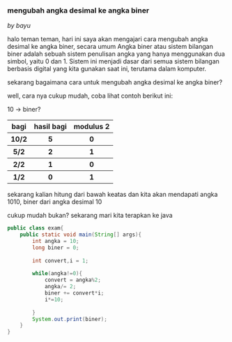 <h3>mengubah angka desimal ke angka biner</h3>
<p><i>by bayu</i></p>
<p>halo teman teman, hari ini saya akan mengajari cara mengubah angka desimal ke angka biner, secara umum Angka biner atau sistem bilangan biner adalah sebuah sistem penulisan angka yang hanya menggunakan dua simbol, yaitu 0 dan 1. Sistem ini menjadi dasar dari semua sistem bilangan berbasis digital yang kita gunakan saat ini, terutama dalam komputer.</p>

<p>sekarang bagaimana cara untuk mengubah angka desimal ke angka biner? </p>

<p>well, cara nya cukup mudah, coba lihat contoh berikut ini:</p>

<p>10 -> biner? </p>
<table>
  <tr>
    <th>bagi</th>
    <th>hasil bagi</th>
    <th>modulus 2</th>
  </tr>
  <tr>
    <th>10/2</th>
    <th>5</th>
    <th>0</th>
  </tr>
  <tr>
    <th>5/2</th>
    <th>2</th>
    <th>1</th>
  </tr>
  <tr>
    <th>2/2</th>
    <th>1</th>
    <th>0</th>
  </tr>
  <tr>
    <th>1/2</th>
    <th>0</th>
    <th>1</th>
  </tr>
</table>
<p>sekarang kalian hitung dari bawah keatas dan kita akan mendapati angka 1010, biner dari angka desimal 10</p>

<p>cukup mudah bukan? sekarang mari kita terapkan ke java</p>

```java
public class exam{
    public static void main(String[] args){
        int angka = 10;
        long biner = 0;
        
        int convert,i = 1;
        
        while(angka!=0){
            convert = angka%2;
            angka/= 2;
            biner += convert*i;
            i*=10;
            
        }
        System.out.print(biner);
    }
}
```

